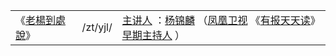   <table> 
  <tr>
       <td>《<a href="https://www.youtube.com/channel/UCoCHlYM3srHBmg21mK1-JPg?lang=zh-cn" title="杨锦麟@《老楊到處說》频道 (2020年4月1日注册)  | YouTube">老楊到處說</a>》</td>
	<td> /zt/yjl/ </td>
        <td><a href="https://www.youtube.com/c/老楊到處說?lang=zh-cn" title="杨锦麟@《老楊到處說》频道 (2020年4月1日注册)  | YouTube">主讲人</a>
		  ：<a href="https://zh.wikipedia.org/zh-hans/杨锦麟" title="@杨锦麟 | 维基百科
			杨锦麟（1953年9月－），笔名陈子帛。出生于中国福建厦门。
		     先后担任报社编辑、主笔、杂志主编等职，长期从事时事评论的媒体工作，
		     目前担任锦绣麒麟传媒（国际）有限公司创始人兼总监。
		     其在凤凰卫视期间的品牌节目是《有报天天读》。
		     同时杨锦麟也经常为新加坡《联合早报》撰写文稿；后担任香港卫视副总裁兼执行台长。
		     2013年2月16日以私人理由辞去在香港卫视所任之职务。
		     后创建锦绣麒麟传媒（国际）有限公司，与腾讯合作开设“锦麟频道”，
	             2013年3月1日起推出四档由杨锦麟主持的节目。
		                                           - @维基百科，自由的百科全书 ">杨锦麟</a>
		（<a href="https://zhibo.ifeng.com/" title="风直播 - 只为抵达，给你好看！| 凤凰网">凤凰卫视</a>
		《<a href="https://phtv.ifeng.com/listpage/672/1/list.shtml" title="有报天天读_凤凰卫视_凤凰网">有报天天读</a>》
    <a href="https://bit.ly/yangjinlin" title="訂閱楊錦麟頻道，每天免費收看最新影片：https://bit.ly/yangjinlin ​
                                                杨锦麟@《老楊到處說》频道 (2020年4月1日注册)  | YouTube">早期主持人</a> ）          
    	</td>
     </tr> 			
  </table> 
